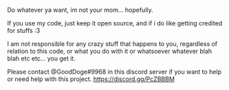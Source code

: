 Do whatever ya want, im not your mom... hopefully.

If you use my code, just keep it open source, and if i do like getting credited for stuffs :3

I am not responsible for any crazy stuff that happens to you, regardless of relation to this code, or what you do with it or whatsoever whatever blah blah etc etc... you get it.

Please contact @GoodDoge#9968 in this discord server if you want to help
or need help with this project. https://discord.gg/PcZBBBM
